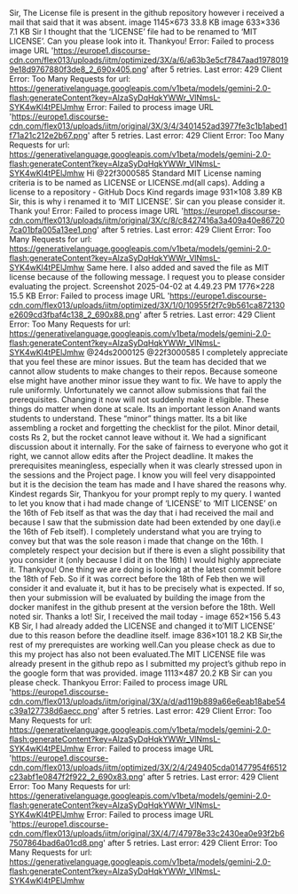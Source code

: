 Sir, The License file is present in the github repository however i received a mail that said that it was absent. image 1145×673 33.8 KB image 633×336 7.1 KB Sir I thought that the ‘LICENSE’ file had to be renamed to ‘MIT LICENSE’. Can you please look into it. Thankyou!
Error: Failed to process image URL 'https://europe1.discourse-cdn.com/flex013/uploads/iitm/optimized/3X/a/6/a63b3e5cf7847aad19780199e18d9767880f3de8_2_690x405.png' after 5 retries. Last error: 429 Client Error: Too Many Requests for url: https://generativelanguage.googleapis.com/v1beta/models/gemini-2.0-flash:generateContent?key=AIzaSyDqHqkYWWr_VlNmsL-SYK4wKl4tPElJmhw
Error: Failed to process image URL 'https://europe1.discourse-cdn.com/flex013/uploads/iitm/original/3X/3/4/3401452ad3977fe3c1b1abed1f71a21c212e2b67.png' after 5 retries. Last error: 429 Client Error: Too Many Requests for url: https://generativelanguage.googleapis.com/v1beta/models/gemini-2.0-flash:generateContent?key=AIzaSyDqHqkYWWr_VlNmsL-SYK4wKl4tPElJmhw
Hi @22f3000585 Standard MIT License naming criteria is to be named as LICENSE or LICENSE.md(all caps). Adding a license to a repository - GitHub Docs Kind regards
image 931×108 3.89 KB Sir, this is why i renamed it to ‘MIT LICENSE’. Sir can you please consider it. Thank you!
Error: Failed to process image URL 'https://europe1.discourse-cdn.com/flex013/uploads/iitm/original/3X/c/8/c8427416a3a409a40e867207ca01bfa005a13ee1.png' after 5 retries. Last error: 429 Client Error: Too Many Requests for url: https://generativelanguage.googleapis.com/v1beta/models/gemini-2.0-flash:generateContent?key=AIzaSyDqHqkYWWr_VlNmsL-SYK4wKl4tPElJmhw
Same here. I also added and saved the file as MIT license because of the following message. I request you to please consider evaluating the project. Screenshot 2025-04-02 at 4.49.23 PM 1776×228 15.5 KB
Error: Failed to process image URL 'https://europe1.discourse-cdn.com/flex013/uploads/iitm/optimized/3X/1/0/10955f2f7c9b561ca872130e2609cd3fbaf4c138_2_690x88.png' after 5 retries. Last error: 429 Client Error: Too Many Requests for url: https://generativelanguage.googleapis.com/v1beta/models/gemini-2.0-flash:generateContent?key=AIzaSyDqHqkYWWr_VlNmsL-SYK4wKl4tPElJmhw
@24ds2000125 @22f3000585 I completely appreciate that you feel these are minor issues. But the team has decided that we cannot allow students to make changes to their repos. Because someone else might have another minor issue they want to fix. We have to apply the rule uniformly. Unfortunately we cannot allow submissions that fail the prerequisites. Changing it now will not suddenly make it eligible. These things do matter when done at scale.  Its an important lesson Anand wants students to understand. These “minor” things matter. Its a bit like assembling a rocket and forgetting the checklist for the pilot. Minor detail, costs Rs 2, but the rocket cannot leave without it. We had a significant discussion about it internally. For the sake of fairness to everyone who got it right, we cannot allow edits after the Project deadline. It makes the prerequisites meaningless, especially when it was clearly stressed upon in the sessions and the Project page. I know you will feel very disappointed but it is the decision the team has made and I have shared the reasons why. Kindest regards
Sir, Thankyou for your prompt reply to my query. I wanted to let you know that i had made change of ‘LICENSE’ to ‘MIT LICENSE’ on the 16th of Feb itself as that was the day that i had received the mail and because I saw that the submission date had been extended by one day(i.e the 16th of Feb itself). I completely understand what you are trying to convey but that was the sole reason i made that change on the 16th. I completely respect your decision but if there is even a slight possibility that you consider it (only because I did it on the 16th) I would highly appreciate it. Thankyou!
One thing we are doing is looking at the latest commit before the 18th of Feb. So if it was correct before the 18th of Feb then we will consider it and evaluate it, but it has to be precisely what is expected. If so, then your submission will be evaluated by building the image from the docker manifest in the github present at the version before the 18th.
Well noted sir. Thanks a lot!
Sir, I received the mail today - image 652×156 5.43 KB Sir, I had already added the LICENSE and changed it to’MIT LICENSE’ due to this reason before the deadline itself. image 836×101 18.2 KB Sir,the rest of my prerequistes are working well.Can you please check as due to this my project has also not been evaluated.The MIT LICENSE file was already present in the github repo as I submitted my project’s github repo in the google form that was provided. image 1113×487 20.2 KB Sir can you please check. Thankyou
Error: Failed to process image URL 'https://europe1.discourse-cdn.com/flex013/uploads/iitm/original/3X/a/d/ad119b889a66e6eab18abe54c39a127738d6aecc.png' after 5 retries. Last error: 429 Client Error: Too Many Requests for url: https://generativelanguage.googleapis.com/v1beta/models/gemini-2.0-flash:generateContent?key=AIzaSyDqHqkYWWr_VlNmsL-SYK4wKl4tPElJmhw
Error: Failed to process image URL 'https://europe1.discourse-cdn.com/flex013/uploads/iitm/optimized/3X/2/4/249405cda01477954f6512c23abf1e0847f2f922_2_690x83.png' after 5 retries. Last error: 429 Client Error: Too Many Requests for url: https://generativelanguage.googleapis.com/v1beta/models/gemini-2.0-flash:generateContent?key=AIzaSyDqHqkYWWr_VlNmsL-SYK4wKl4tPElJmhw
Error: Failed to process image URL 'https://europe1.discourse-cdn.com/flex013/uploads/iitm/original/3X/4/7/47978e33c2430ea0e93f2b67507864bad6a01cd8.png' after 5 retries. Last error: 429 Client Error: Too Many Requests for url: https://generativelanguage.googleapis.com/v1beta/models/gemini-2.0-flash:generateContent?key=AIzaSyDqHqkYWWr_VlNmsL-SYK4wKl4tPElJmhw
